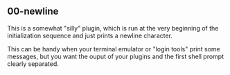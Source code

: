 ## 00-newline

This is a somewhat "silly" plugin, which is run at the very beginning of the
initialization sequence and just prints a newline character.

This can be handy when your terminal emulator or "login tools" print some
messages, but you want the ouput of your plugins and the first shell prompt
clearly separated.
